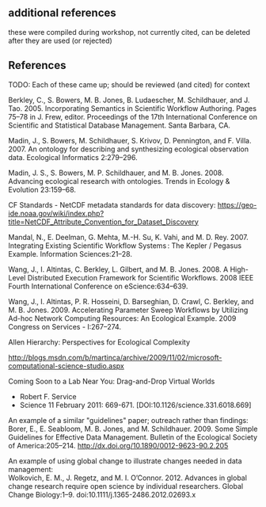 ## additional references

these were compiled during workshop, not currently cited, can be deleted after they are used (or rejected)



References
-----------------

TODO: Each of these came up; should be reviewed (and cited) for context

Berkley, C., S. Bowers, M. B. Jones, B. Ludaescher, M. Schildhauer, and J. Tao. 2005. Incorporating Semantics in Scientific Workflow Authoring. Pages 75–78 in J. Frew, editor. Proceedings of the 17th International Conference on Scientific and Statistical Database Management. Santa Barbara, CA.

Madin, J., S. Bowers, M. Schildhauer, S. Krivov, D. Pennington, and F. Villa. 2007. An ontology for describing and synthesizing ecological observation data. Ecological Informatics 2:279–296.

Madin, J. S., S. Bowers, M. P. Schildhauer, and M. B. Jones. 2008. Advancing ecological research with ontologies. Trends in Ecology & Evolution 23:159–68.


CF Standards - NetCDF metadata standards for data discovery: https://geo-ide.noaa.gov/wiki/index.php?title=NetCDF_Attribute_Convention_for_Dataset_Discovery

Mandal, N., E. Deelman, G. Mehta, M.-H. Su, K. Vahi, and M. D. Rey. 2007. Integrating Existing Scientific Workflow Systems : The Kepler / Pegasus Example. Information Sciences:21–28.

Wang, J., I. Altintas, C. Berkley, L. Gilbert, and M. B. Jones. 2008. A High-Level Distributed Execution Framework for Scientific Workflows. 2008 IEEE Fourth International Conference on eScience:634–639.

Wang, J., I. Altintas, P. R. Hosseini, D. Barseghian, D. Crawl, C. Berkley, and M. B. Jones. 2009. Accelerating Parameter Sweep Workflows by Utilizing Ad-hoc Network Computing Resources: An Ecological Example. 2009 Congress on Services - I:267–274.
  
Allen Hierarchy: Perspectives for Ecological Complexity 

http://blogs.msdn.com/b/martinca/archive/2009/11/02/microsoft-computational-science-studio.aspx

Coming Soon to a Lab Near You: Drag-and-Drop Virtual Worlds                   

   * Robert F. Service
   * Science 11 February 2011:  669-671. [DOI:10.1126/science.331.6018.669] 

An example of a similar "guidelines" paper; outreach rather than findings:  
Borer, E., E. Seabloom, M. B. Jones, and M. Schildhauer. 2009. Some Simple Guidelines for Effective Data Management. Bulletin of the Ecological Society of America:205–214.  http://dx.doi.org/10.1890/0012-9623-90.2.205

An example of using global change to illustrate changes needed in data management:  
Wolkovich, E. M., J. Regetz, and M. I. O’Connor. 2012. Advances in global change research require open science by individual researchers. Global Change Biology:1–9. doi:10.1111/j.1365-2486.2012.02693.x


  